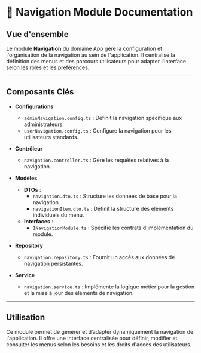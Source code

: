 # 🧭 Navigation Module Documentation

## Vue d'ensemble
Le module **Navigation** du domaine App gère la configuration et l'organisation de la navigation au sein de l'application. Il centralise la définition des menus et des parcours utilisateurs pour adapter l'interface selon les rôles et les préférences.

---

## Composants Clés

- **Configurations**
  - `adminNavigation.config.ts` : Définit la navigation spécifique aux administrateurs.
  - `userNavigation.config.ts` : Configure la navigation pour les utilisateurs standards.

- **Contrôleur**
  - `navigation.controller.ts` : Gère les requêtes relatives à la navigation.

- **Modèles**
  - **DTOs** :  
    - `navigation.dto.ts` : Structure les données de base pour la navigation.
    - `navigationItem.dto.ts` : Définit la structure des éléments individuels du menu.
  - **Interfaces** :
    - `INavigationModule.ts` : Spécifie les contrats d'implémentation du module.

- **Repository**
  - `navigation.repository.ts` : Fournit un accès aux données de navigation persistantes.

- **Service**
  - `navigation.service.ts` : Implémente la logique métier pour la gestion et la mise à jour des éléments de navigation.

---

## Utilisation
Ce module permet de générer et d’adapter dynamiquement la navigation de l'application. Il offre une interface centralisée pour définir, modifier et consulter les menus selon les besoins et les droits d'accès des utilisateurs.
